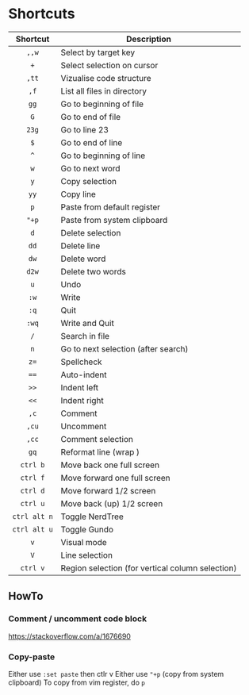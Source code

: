 # Shortcuts

| Shortcut | Description                      |
|:--------:| -------------------------------- | 
| `,,w`    | Select by target key             |
| `+`      | Select selection on cursor       |
| `,tt`    | Vizualise code structure         |
| `,f`     | List all files in directory      |
| `gg`     | Go to beginning of file          |
| `G`      | Go to end of file                |
| `23g`    | Go to line 23                    |
| `$`      | Go to end of line                |
| `^`      | Go to beginning of line          |
| `w`      | Go to next word                  |
| `y`      | Copy selection |
| `yy`     | Copy line |
| `p`      | Paste from default register |
| `"+p`    | Paste from system clipboard |
| `d`      | Delete selection                 |
| `dd`     | Delete line                      |
| `dw`     | Delete word                      |
| `d2w`    | Delete two words                 |
| `u`      | Undo                            |
| `:w`     | Write                            |
| `:q`     | Quit                             |
| `:wq`    | Write and Quit                   |
| `/`      | Search in file                   |
| `n`      | Go to next selection (after search)      |
| `z=`     | Spellcheck                       |
| `==`     | Auto-indent                      |
| `>>`     | Indent left                      |
| `<<`     | Indent right                     |
| `,c`     | Comment                          |
| `,cu`    | Uncomment                        |
| `,cc`    | Comment selection                |
| `gq`     | Reformat line (wrap )            |
| `ctrl b` | Move back one full screen     |
| `ctrl f` | Move forward one full screen      |
| `ctrl d` | Move forward 1/2 screen      |
| `ctrl u` | Move back (up) 1/2 screen      |
| `ctrl alt n` | Toggle NerdTree |
| `ctrl alt u` | Toggle Gundo |
|`v` | Visual mode |
|`V` | Line selection |
| `ctrl v` | Region selection (for vertical column selection) |

## HowTo

### Comment / uncomment code block
https://stackoverflow.com/a/1676690

### Copy-paste 
Either use `:set paste` then ctlr v 
Either use `"+p` (copy from system clipboard)
To copy from vim register, do `p`
